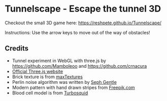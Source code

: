# Tunnelscape - Escape the tunnel 3D

Checkout the small 3D game here:
https://reshpete.github.io/Tunnelscape/

Instructions: Use the arrow keys to move out of the way of obstacles!

## Credits
- Tunnel experiment in WebGL with three.js by https://github.com/Mamboleoo and https://github.com/crnacura
- [Official Three.js website](https://threejs.org/)
- Brick texture is from [maxTextures](http://www.mb3d.co.uk/mb3d/Stone_and_Rock_Seamless_and_Tileable_High_Res_Textures.html)
- Perlin noise algorithm was written by [Seph Gentle](https://github.com/josephg/noisejs)
- Modern pattern with hand drawn stripes from [Freepik.com](http://www.freepik.com/index.php?goto=74&idfoto=934482)
- Blood cell model is from [Turbosquid](https://www.turbosquid.com/3d-models/free-blood-cell-3d-model/509576)








